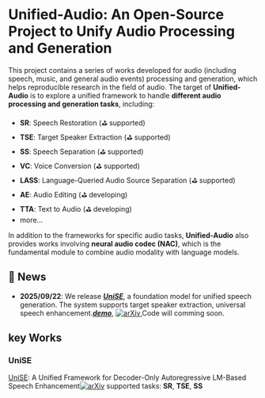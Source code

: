 # Unified-Audio: An Open-Source Project to Unify Audio Processing and Generation

This project contains a series of works developed for audio (including speech, music, and general audio events) processing and generation, which helps reproducible research in the field of audio. The target of **Unified-Audio** is to explore a unified framework to handle **different audio processing and generation tasks**, including:

- **SR**: Speech Restoration (⛳ supported)
- **TSE**: Target Speaker Extraction (⛳ supported)
- **SS**: Speech Separation (⛳ supported)
- **VC**: Voice Conversion (⛳ supported)
- **LASS**: Language-Queried Audio Source Separation (⛳ supported)
- **AE**: Audio Editing (⛳ developing)
- **TTA**: Text to Audio (⛳ developing)
- more...

In addition to the frameworks for specific audio tasks, **Unified-Audio** also provides works involving **neural audio codec (NAC)**, which is the fundamental module to combine audio modality with language models.


## 🚀 News
- **2025/09/22**: We release [***UniSE***](https://github.com/hyyan2k/UniSE), a foundation model for unified speech generation. The system supports target speaker extraction, universal speech enhancement.[***demo***](https://hyyan2k.github.io/UniSE/), [![arXiv](https://img.shields.io/badge/arXiv-Paper-COLOR.svg)](https://arxiv.org/abs/2510.20441),Code will comming soon. 
## key Works
### UniSE
[UniSE](https://github.com/alibaba/unified-audio/tree/main/UniSE): A Unified Framework for Decoder-Only Autoregressive LM-Based Speech Enhancement[![arXiv](https://img.shields.io/badge/arXiv-Paper-COLOR.svg)](https://arxiv.org/abs/2510.20441) 
supported tasks: **SR**, **TSE**, **SS**
